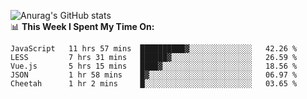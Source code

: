 
![Anurag's GitHub stats](https://github-readme-stats.vercel.app/api?username=supergczh&show_icons=true&theme=radical)
<br />
📊 **This Week I Spent My Time On:**

<!--START_SECTION:waka-->
```text
JavaScript   11 hrs 57 mins  ██████████▓░░░░░░░░░░░░░░   42.26 % 
LESS         7 hrs 31 mins   ██████▓░░░░░░░░░░░░░░░░░░   26.59 % 
Vue.js       5 hrs 15 mins   ████▓░░░░░░░░░░░░░░░░░░░░   18.56 % 
JSON         1 hr 58 mins    █▓░░░░░░░░░░░░░░░░░░░░░░░   06.97 % 
Cheetah      1 hr 2 mins     █░░░░░░░░░░░░░░░░░░░░░░░░   03.65 % 
```
<!--END_SECTION:waka-->
